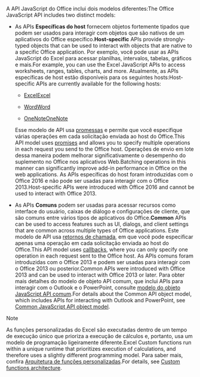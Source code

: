 <span data-ttu-id="684a2-101">A API JavaScript do Office inclui dois modelos diferentes:</span><span class="sxs-lookup"><span data-stu-id="684a2-101">The Office JavaScript API includes two distinct models:</span></span>

- <span data-ttu-id="684a2-102">As APIs **Específicas do host** fornecem objetos fortemente tipados que podem ser usados para interagir com objetos que são nativos de um aplicativos do Office específico.</span><span class="sxs-lookup"><span data-stu-id="684a2-102">**Host-specific** APIs provide strongly-typed objects that can be used to interact with objects that are native to a specific Office application.</span></span> <span data-ttu-id="684a2-103">Por exemplo, você pode usar as APIs JavaScript do Excel para acessar planilhas, intervalos, tabelas, gráficos e mais.</span><span class="sxs-lookup"><span data-stu-id="684a2-103">For example, you can use the Excel JavaScript APIs to access worksheets, ranges, tables, charts, and more.</span></span> <span data-ttu-id="684a2-104">Atualmente, as APIs específicas de host estão disponíveis para os seguintes hosts:</span><span class="sxs-lookup"><span data-stu-id="684a2-104">Host-specific APIs are currently available for the following hosts:</span></span>

    - [<span data-ttu-id="684a2-105">Excel</span><span class="sxs-lookup"><span data-stu-id="684a2-105">Excel</span></span>](../reference/overview/excel-add-ins-reference-overview.md)

    - [<span data-ttu-id="684a2-106">Word</span><span class="sxs-lookup"><span data-stu-id="684a2-106">Word</span></span>](../reference/overview/word-add-ins-reference-overview.md)

    - [<span data-ttu-id="684a2-107">OneNote</span><span class="sxs-lookup"><span data-stu-id="684a2-107">OneNote</span></span>](../reference/overview/onenote-add-ins-javascript-reference.md)

    <span data-ttu-id="684a2-108">Esse modelo de API usa [promessas](https://developer.mozilla.org/docs/Web/JavaScript/Reference/Global_Objects/Promise) e permite que você especifique várias operações em cada solicitação enviada ao host do Office.</span><span class="sxs-lookup"><span data-stu-id="684a2-108">This API model uses [promises](https://developer.mozilla.org/docs/Web/JavaScript/Reference/Global_Objects/Promise) and allows you to specify multiple operations in each request you send to the Office host.</span></span> <span data-ttu-id="684a2-109">Operações de envio em lote dessa maneira podem melhorar significativamente o desempenho do suplemento no Office nos aplicativos Web.</span><span class="sxs-lookup"><span data-stu-id="684a2-109">Batching operations in this manner can significantly improve add-in performance in Office on the web applications.</span></span> <span data-ttu-id="684a2-110">As APIs específicas do host foram introduzidas com o Office 2016 e não pode ser usadas para interagir com o Office 2013.</span><span class="sxs-lookup"><span data-stu-id="684a2-110">Host-specific APIs were introduced with Office 2016 and cannot be used to interact with Office 2013.</span></span>

- <span data-ttu-id="684a2-111">As APIs **Comuns** podem ser usadas para acessar recursos como interface do usuário, caixas de diálogo e configurações de cliente, que são comuns entre vários tipos de aplicativos do Office.</span><span class="sxs-lookup"><span data-stu-id="684a2-111">**Common** APIs can be used to access features such as UI, dialogs, and client settings that are common across multiple types of Office applications.</span></span> <span data-ttu-id="684a2-112">Este modelo de API usa [retornos de chamada](https://developer.mozilla.org/docs/Glossary/Callback_function), em que você pode especificar apenas uma operação em cada solicitação enviada ao host do Office.</span><span class="sxs-lookup"><span data-stu-id="684a2-112">This API model uses [callbacks](https://developer.mozilla.org/docs/Glossary/Callback_function), where you can only specify one operation in each request sent to the Office host.</span></span> <span data-ttu-id="684a2-113">As APIs comuns foram introduzidas com o Office 2013 e podem ser usadas para interagir com o Office 2013 ou posterior.</span><span class="sxs-lookup"><span data-stu-id="684a2-113">Common APIs were introduced with Office 2013 and can be used to interact with Office 2013 or later.</span></span> <span data-ttu-id="684a2-114">Para obter mais detalhes do modelo de objeto API comum, que inclui APIs para interagir com o Outlook e o PowerPoint, consulte [modelo do objeto JavaScript API comum](../develop/office-javascript-api-object-model.md).</span><span class="sxs-lookup"><span data-stu-id="684a2-114">For details about the Common API object model, which includes APIs for interacting with Outlook and PowerPoint, see [Common JavaScript API object model](../develop/office-javascript-api-object-model.md).</span></span>

> [!NOTE]
> <span data-ttu-id="684a2-115">As funções personalizadas do Excel são executadas dentro de um tempo de execução único que prioriza a execução de cálculos e, portanto, usa um modelo de programação ligeiramente diferente.</span><span class="sxs-lookup"><span data-stu-id="684a2-115">Excel Custom functions run within a unique runtime that prioritizes execution of calculations, and therefore uses a slightly different programming model.</span></span> <span data-ttu-id="684a2-116">Para saber mais, confira [Arquitetura de funções personalizadas](../excel/custom-functions-architecture.md).</span><span class="sxs-lookup"><span data-stu-id="684a2-116">For details, see [Custom functions architecture](../excel/custom-functions-architecture.md).</span></span>